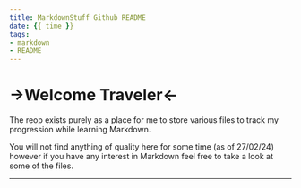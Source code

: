 ```yaml
---
title: MarkdownStuff Github README
date: {{ time }}
tags:
- markdown
- README
---
```


# ->Welcome Traveler<-

The reop exists purely as a place for me to store various files to track my progression while learning Markdown.

You will not find anything of quality here for some time (as of 27/02/24) however if you have any interest in Markdown feel free to take a look at some of the files.

---
